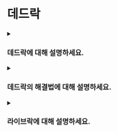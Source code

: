 # 데드락

<details>  
<summary><h3>데드락에 대해 설명하세요.</h3></summary>

#### 개념
- 여러 프로세스나 스레드가 서로의 자원을 필요로하며 무한 대기 상태에 빠지는 문제
- 데드락이 발생하려면 아래 4가지 조건이 모두 충족돼야함

#### 발생 조건
1. 상호 배제(Mutual Exclusion): 자원은 한 번에 하나의 프로세스만 사용할 수 있음
2. 점유와 대기(Hold and Wait): 적어도 하나의 자원을 점유하고 있으면서, 동시에 다른 자원을 기다리는 상태
3. 비선점(No Preemption): 이미 점유한 자원을 강제로 빼앗을 수 없어, 자원을 점유한 프로세스가 스스로 자원을 해제할 때까지 기다려야함
4. 순환 대기(Circular Wait): 두 개 이상의 프로세스가 순환 구조로 자원을 서로 기다리는 상태
</details>

<details>  
<summary><h3>데드락의 해결법에 대해 설명하세요.</h3></summary>

#### 1. 예방
- 데드락의 발생 조건 중 하나 이상을 제거하여, 원천적으로 데드락을 방지하는 방법
- 상호 배제 제거: 모든 자원을 공유 가능하게 만드는 것이므로 현실적으로 어려움
- 점유와 대기 제거: 프로세스가 자원을 모두 확보한 경우에만 실행 가능하게 하는 것이므로 자원의 효율적 사용을 방해함 
- 비선점 제거: 프린터와 같이 비선점으로 동작해야만 하는 프로세스들이 있으므로 범용성이 떨어짐
- 순환 대기 제거: 자원에 고유한 순서를 부여하여 프로세스가 자원을 순서대로 요청하도록 하면 되지만, 모든 자원에 순서를 붙이는 것은 현실적으로 여러움
- 따라서 데드락을 예방하는 방식은 실제로 사용되기 어려움

#### 2. 회피
- 데드락이 발생할 가능성을 미리 계산하여, 데드락이 발생할 위험이 없는 안전한 경우에만 자원을 할당하는 방법
- 은행원 알고리즘(Banker's Algorithm)이 대표적인 방법
- 자원 상태를 지속적으로 추적하고 계산해야하므로 복잡하며, 시스템 성능에 부정적인 영향을 미칠 수 있음

#### 3. 탐지 및 복구
- 시스템이 주기적으로 데드락 상태를 검사하고, 데드락이 발생했다면 해결하는 방법
- 자원 할당 그래프를 사용하여 프로세스 간 자원 대기 상태를 분석하고, 그래프에 순환이 존재하면 데드락이 발생했다고 판단함
- 복구 방법
  - 선점: 데드락에 걸린 프로세스의 자원을 강제로 회수하여 다른 프로세스에 할당하는 방법
  - 프로세스 강제 종료: 데드락과 연관된 프로세스 중 하나 또는 여러 개를 강제 종료하여 자원을 회수하는 방법
  - 자원을 강제로 회수하거나 프로세스를 강제로 종료하면 데이터 손실 등의 문제가 발생할 수 있음 

#### 4. 무시
- 데드락을 자주 발생하지 않는다고 가정하고, 데드락을 해결하는 대신 무시하는 방법
- 데드락이 발생하면 시스템을 재시작하거나, 데드락에 걸린 프로세스를 강제로 종료하는 방식으로 문제를 해결함
- Windows나 Linux 같은 운영체제는 일반적으로 데드락을 무시하고, 문제가 발생하면 시스템을 재시작하거나 해당 프로세스를 강제 종료함
- 이 방법은 사용자에게 선택권을 주어, 사용자가 문제가 발생한 프로세스를 직접 강제 종료하도록 유도함
- 단, 데드락이 자주 발생하는 경우 이 방식은 심각한 문제를 초래할 수 있음
</details>

<details>  
<summary><h3>라이브락에 대해 설명하세요.</h3></summary>

- 여러 프로세스가 서로 양보하면서 무한히 상태를 변경하지만, 실제로는 아무 작업도 완료되지 않는 상태
- 예를 들어, 두 사람이 복도에서 서로를 피해가려다 오히려 길을 계속 막는 상황과 비슷한 상태
- 즉, 데드락은 자원을 서로가 가진 자원을 기다리며 멈춰있는 상태이고, 라이브락은 자원을 서로 양보하려고 계속 상태를 바꾸지만 실제 작업이 진행되지 않는 상태임
- 라이브락은 데드락을 피하려는 의도로 수정한 코드가 불완전할 때 종종 발생함
</details>